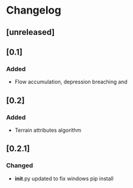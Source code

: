 # Changelog

## [unreleased]

## [0.1]
### Added
- Flow accumulation, depression breaching and 

## [0.2]
### Added
- Terrain attributes algorithm

## [0.2.1]
### Changed
- __init__.py updated to fix windows pip install